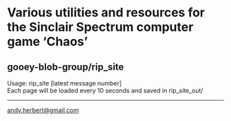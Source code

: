 Various utilities and resources for the Sinclair Spectrum computer game ‘Chaos’ 
===============================================================================

gooey-blob-group/rip_site
-------------------------

Usage: rip_site [latest message number]  
Each page will be loaded every 10 seconds and saved in rip_site_out/

---

andy.herbert@gmail.com